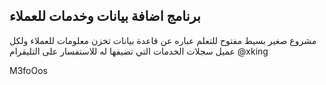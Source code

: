 
## برنامج اضافة بيانات وخدمات للعملاء

مشروع صغير بسيط مفتوح للتعلم 
عباره عن قاعدة بيانات تخزن معلومات للعملاء ولكل عميل سجلات الخدمات التي تضيفها له 
للاستفسار على التليقرام 
@xking 

M3foOos
